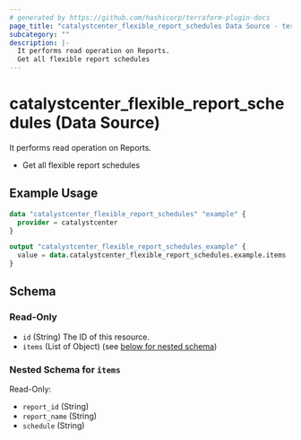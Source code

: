 ```yaml
---
# generated by https://github.com/hashicorp/terraform-plugin-docs
page_title: "catalystcenter_flexible_report_schedules Data Source - terraform-provider-catalystcenter"
subcategory: ""
description: |-
  It performs read operation on Reports.
  Get all flexible report schedules
---
```


# catalystcenter_flexible_report_schedules (Data Source)

It performs read operation on Reports.

- Get all flexible report schedules

## Example Usage

```terraform
data "catalystcenter_flexible_report_schedules" "example" {
  provider = catalystcenter
}

output "catalystcenter_flexible_report_schedules_example" {
  value = data.catalystcenter_flexible_report_schedules.example.items
}
```

<!-- schema generated by tfplugindocs -->
## Schema

### Read-Only

- `id` (String) The ID of this resource.
- `items` (List of Object) (see [below for nested schema](#nestedatt--items))

<a id="nestedatt--items"></a>
### Nested Schema for `items`

Read-Only:

- `report_id` (String)
- `report_name` (String)
- `schedule` (String)
